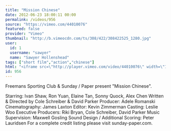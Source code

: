 ```yaml
---
title: "Mission Chinese"
date: 2012-06-23 18:00:11 00:00
permalink: /videos/956
source: "https://vimeo.com/44010076"
featured: false
provider: "Vimeo"
thumbnail: "http://b.vimeocdn.com/ts/308/422/308422525_1280.jpg"
user:
  id: 1
  username: "sawyer"
  name: "Sawyer Hollenshead"
tags: ["short film","action","chinese"]
html: "<iframe src=\"http://player.vimeo.com/video/44010076\" width=\"1280\" height=\"720\" frameborder=\"0\" webkitAllowFullScreen mozallowfullscreen allowFullScreen></iframe>"
id: 956
---
```


Freemans Sporting Club & Sunday / Paper present "Mission Chinese".

Starring: Ivan Shaw, Ron Yuan, Elaine Tan, Sonny Quock, Alex Chen
Written & Directed by Cole Schreiber & David Parker
Producer: Adele Romanski
Cinematography: James Laxton
Editor: Kevin Zimmerman
Casting: Leslie Woo
Executive Producers: Riki Bryan, Cole Schreiber, David Parker
Music Supervision: Maxwell Gosling
Sound Design / Additional Scoring: Peter Lauridsen
For a complete credit listing please visit sunday-paper.com.